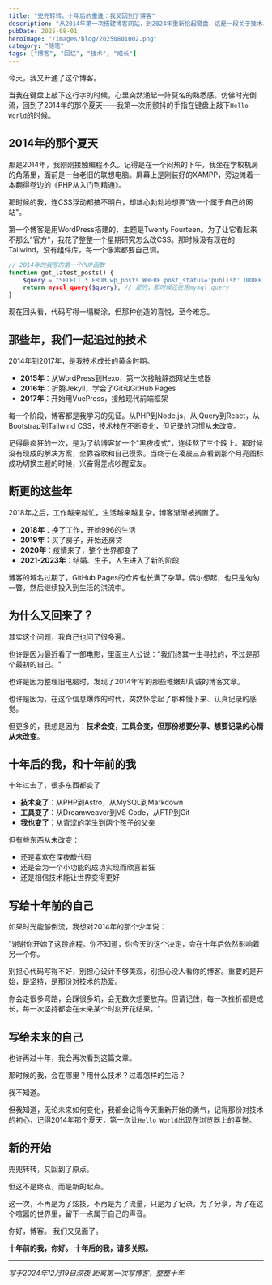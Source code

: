 ```yaml
---
title: "兜兜转转，十年后的重逢：我又回到了博客"
description: "从2014年第一次搭建博客网站，到2024年重新拾起键盘，这是一段关于技术、成长与初心的故事"
pubDate: 2025-08-01
heroImage: "/images/blog/20250801002.png"
category: "随笔"
tags: ["博客", "回忆", "技术", "成长"]
---
```


今天，我又开通了这个博客。

当我在键盘上敲下这行字的时候，心里突然涌起一阵莫名的熟悉感。仿佛时光倒流，回到了2014年的那个夏天——我第一次用颤抖的手指在键盘上敲下`Hello World`的时候。

## 2014年的那个夏天

那是2014年，我刚刚接触编程不久。记得是在一个闷热的下午，我坐在学校机房的角落里，面前是一台老旧的联想电脑。屏幕上是刚装好的XAMPP，旁边摊着一本翻得卷边的《PHP从入门到精通》。

那时候的我，连CSS浮动都搞不明白，却雄心勃勃地想要"做一个属于自己的网站"。

第一个博客是用WordPress搭建的，主题是Twenty Fourteen。为了让它看起来不那么"官方"，我花了整整一个星期研究怎么改CSS。那时候没有现在的Tailwind，没有组件库，每一个像素都要自己调。

```php
// 2014年的我写的第一个PHP函数
function get_latest_posts() {
    $query = "SELECT * FROM wp_posts WHERE post_status='publish' ORDER BY post_date DESC";
    return mysql_query($query); // 是的，那时候还在用mysql_query
}
```

现在回头看，代码写得一塌糊涂，但那种创造的喜悦，至今难忘。

## 那些年，我们一起追过的技术

2014年到2017年，是我技术成长的黄金时期。

- **2015年**：从WordPress到Hexo，第一次接触静态网站生成器
- **2016年**：折腾Jekyll，学会了Git和GitHub Pages
- **2017年**：开始用VuePress，接触现代前端框架

每一个阶段，博客都是我学习的见证。从PHP到Node.js，从jQuery到React，从Bootstrap到Tailwind CSS，技术栈在不断变化，但记录的习惯从未改变。

记得最疯狂的一次，是为了给博客加一个"黑夜模式"，连续熬了三个晚上。那时候没有现成的解决方案，全靠谷歌和自己摸索。当终于在凌晨三点看到那个月亮图标成功切换主题的时候，兴奋得差点吵醒室友。

## 断更的这些年

2018年之后，工作越来越忙，生活越来越复杂，博客渐渐被搁置了。

- **2018年**：换了工作，开始996的生活
- **2019年**：买了房子，开始还房贷
- **2020年**：疫情来了，整个世界都变了
- **2021-2023年**：结婚、生子，人生进入了新的阶段

博客的域名过期了，GitHub Pages的仓库也长满了杂草。偶尔想起，也只是匆匆一瞥，然后继续投入到生活的洪流中。

## 为什么又回来了？

其实这个问题，我自己也问了很多遍。

也许是因为最近看了一部电影，里面主人公说："我们终其一生寻找的，不过是那个最初的自己。"

也许是因为整理旧电脑时，发现了2014年写的那些稚嫩却真诚的博客文章。

也许是因为，在这个信息爆炸的时代，突然怀念起了那种慢下来、认真记录的感觉。

但更多的，我想是因为：**技术会变，工具会变，但那份想要分享、想要记录的心情从未改变**。

## 十年后的我，和十年前的我

十年过去了，很多东西都变了：

- **技术变了**：从PHP到Astro，从MySQL到Markdown
- **工具变了**：从Dreamweaver到VS Code，从FTP到Git
- **我也变了**：从青涩的学生到两个孩子的父亲

但有些东西从未改变：

- 还是喜欢在深夜敲代码
- 还是会为一个小功能的成功实现而欣喜若狂
- 还是相信技术能让世界变得更好

## 写给十年前的自己

如果时光能够倒流，我想对2014年的那个少年说：

"谢谢你开始了这段旅程。你不知道，你今天的这个决定，会在十年后依然影响着另一个你。

别担心代码写得不好，别担心设计不够美观，别担心没人看你的博客。重要的是开始，是坚持，是那份对技术的热爱。

你会走很多弯路，会踩很多坑，会无数次想要放弃。但请记住，每一次挫折都是成长，每一次坚持都会在未来某个时刻开花结果。"

## 写给未来的自己

也许再过十年，我会再次看到这篇文章。

那时候的我，会在哪里？用什么技术？过着怎样的生活？

我不知道。

但我知道，无论未来如何变化，我都会记得今天重新开始的勇气，记得那份对技术的初心，记得2014年那个夏天，第一次让`Hello World`出现在浏览器上的喜悦。

## 新的开始

兜兜转转，又回到了原点。

但这不是终点，而是新的起点。

这一次，不再是为了炫技，不再是为了流量，只是为了记录，为了分享，为了在这个喧嚣的世界里，留下一点属于自己的声音。

你好，博客。
我们又见面了。

**十年前的我，你好。**
**十年后的我，请多关照。**

---

*写于2024年12月19日深夜*
*距离第一次写博客，整整十年*